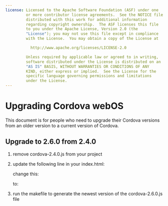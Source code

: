 ```yaml
---
license: Licensed to the Apache Software Foundation (ASF) under one
         or more contributor license agreements.  See the NOTICE file
         distributed with this work for additional information
         regarding copyright ownership.  The ASF licenses this file
         to you under the Apache License, Version 2.0 (the
         "License"); you may not use this file except in compliance
         with the License.  You may obtain a copy of the License at

           http://www.apache.org/licenses/LICENSE-2.0

         Unless required by applicable law or agreed to in writing,
         software distributed under the License is distributed on an
         "AS IS" BASIS, WITHOUT WARRANTIES OR CONDITIONS OF ANY
         KIND, either express or implied.  See the License for the
         specific language governing permissions and limitations
         under the License.
---
```


Upgrading Cordova webOS
=======================

This document is for people who need to upgrade their Cordova versions from an older version to a current version of Cordova.

## Upgrade to 2.6.0 from 2.4.0 ##

1. remove cordova-2.4.0.js from your project

2. update the following line in your index.html:

    change this:
    <script type="text/javascript" src="cordova-2.4.0.js"></script> 
    
    to:
    <script type="text/javascript" src="cordova-2.6.0.js"></script> 

3. run the makefile to generate the newest version of the cordova-2.6.0.js file


